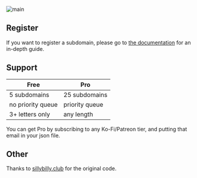 ![main](https://github.com/user-attachments/assets/7e39c394-4157-45d9-af17-5ccf96107cb2)

## Register

If you want to register a subdomain, please go to [the documentation](https://github.com/stovonson/lituk-register/wiki/Register-a-domain) for an in-depth guide.

## Support

| Free              | Pro            |
|-------------------|----------------|
| 5 subdomains      | 25 subdomains  |
| no priority queue | priority queue |
| 3+ letters only   | any length     |

You can get Pro by subscribing to any Ko-Fi/Patreon tier, and putting that email in your json file.

## Other

Thanks to [sillybilly.club](https://github.com/SillyBilly-Boo/sillybilly.club) for the original code.
